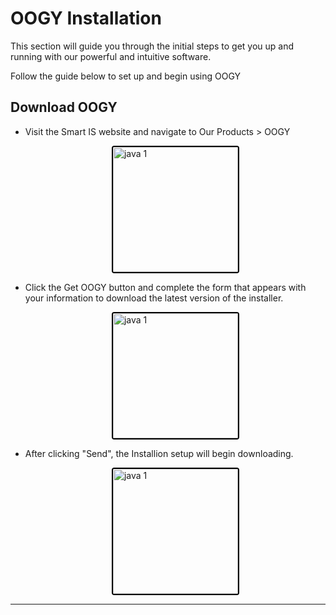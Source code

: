 #  OOGY Installation
This section will guide you through the initial steps to get you up and running with our powerful and intuitive software.

Follow the guide below to set up and begin using OOGY 


## Download OOGY
- Visit the Smart IS website and navigate to Our Products > OOGY

    <div style="text-align: left;">
     <img src="./assets/downloadoogy/01-Get-OOGY.png"
       alt="java 1"
       style="height: 200px; margin: auto; display: block; cursor: zoom-in;
              border: 2px solid #000000; border-radius: 4px;"
       onclick="this.style.height='400px'; this.style.cursor='zoom-out';"
       ondblclick="this.style.height='200px'; this.style.cursor='zoom-in';">
     </div>

- Click the Get OOGY button and complete the form that appears with your information to download the latest version of the installer.

    <div style="text-align: left;">
     <img src="./assets/downloadoogy/02-Get-OOGY.png"
       alt="java 1"
       style="height: 200px; margin: auto; display: block; cursor: zoom-in;
              border: 2px solid #000000; border-radius: 4px;"
       onclick="this.style.height='400px'; this.style.cursor='zoom-out';"
       ondblclick="this.style.height='200px'; this.style.cursor='zoom-in';">
     </div>

- After clicking "Send", the Installion setup will begin downloading.

    <div style="text-align: left;">
     <img src="./assets/downloadoogy/03-Get-OOGY.png"
       alt="java 1"
       style="height: 200px; margin: auto; display: block; cursor: zoom-in;
              border: 2px solid #000000; border-radius: 4px;"
       onclick="this.style.height='400px'; this.style.cursor='zoom-out';"
       ondblclick="this.style.height='200px'; this.style.cursor='zoom-in';">
     </div>


---
<br>